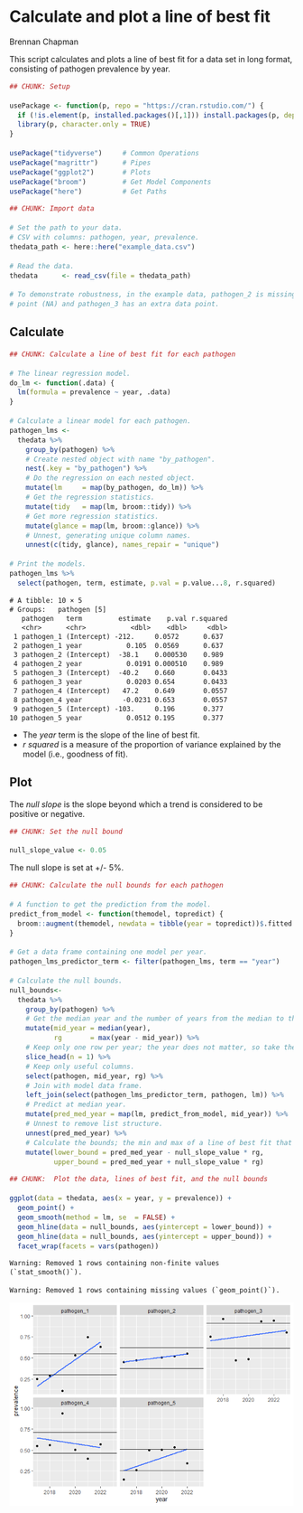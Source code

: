 # Calculate and plot a line of best fit
Brennan Chapman

This script calculates and plots a line of best fit for a data set in
long format, consisting of pathogen prevalence by year.

``` r
## CHUNK: Setup

usePackage <- function(p, repo = "https://cran.rstudio.com/") {
  if (!is.element(p, installed.packages()[,1])) install.packages(p, dep = TRUE, repos = repo)
  library(p, character.only = TRUE)
}

usePackage("tidyverse")     # Common Operations
usePackage("magrittr")      # Pipes
usePackage("ggplot2")       # Plots
usePackage("broom")         # Get Model Components
usePackage("here")          # Get Paths
```

``` r
## CHUNK: Import data

# Set the path to your data.
# CSV with columns: pathogen, year, prevalence.
thedata_path <- here::here("example_data.csv")

# Read the data.
thedata      <- read_csv(file = thedata_path)

# To demonstrate robustness, in the example data, pathogen_2 is missing a data 
# point (NA) and pathogen_3 has an extra data point.
```

## Calculate

``` r
## CHUNK: Calculate a line of best fit for each pathogen

# The linear regression model.
do_lm <- function(.data) {
  lm(formula = prevalence ~ year, .data)
}

# Calculate a linear model for each pathogen.
pathogen_lms <-
  thedata %>%
    group_by(pathogen) %>%
    # Create nested object with name "by_pathogen".
    nest(.key = "by_pathogen") %>% 
    # Do the regression on each nested object.
    mutate(lm     = map(by_pathogen, do_lm)) %>%
    # Get the regression statistics.
    mutate(tidy   = map(lm, broom::tidy)) %>% 
    # Get more regression statistics.
    mutate(glance = map(lm, broom::glance)) %>% 
    # Unnest, generating unique column names.
    unnest(c(tidy, glance), names_repair = "unique")
    
# Print the models.
pathogen_lms %>%
  select(pathogen, term, estimate, p.val = p.value...8, r.squared)
```

    # A tibble: 10 × 5
    # Groups:   pathogen [5]
       pathogen   term         estimate    p.val r.squared
       <chr>      <chr>           <dbl>    <dbl>     <dbl>
     1 pathogen_1 (Intercept) -212.     0.0572      0.637 
     2 pathogen_1 year           0.105  0.0569      0.637 
     3 pathogen_2 (Intercept)  -38.1    0.000530    0.989 
     4 pathogen_2 year           0.0191 0.000510    0.989 
     5 pathogen_3 (Intercept)  -40.2    0.660       0.0433
     6 pathogen_3 year           0.0203 0.654       0.0433
     7 pathogen_4 (Intercept)   47.2    0.649       0.0557
     8 pathogen_4 year          -0.0231 0.653       0.0557
     9 pathogen_5 (Intercept) -103.     0.196       0.377 
    10 pathogen_5 year           0.0512 0.195       0.377 

-   The *year* term is the slope of the line of best fit.
-   *r squared* is a measure of the proportion of variance explained by
    the model (i.e., goodness of fit).

## Plot

The *null slope* is the slope beyond which a trend is considered to be
positive or negative.

``` r
## CHUNK: Set the null bound

null_slope_value <- 0.05
```

The null slope is set at +/- 5%.

``` r
## CHUNK: Calculate the null bounds for each pathogen

# A function to get the prediction from the model.
predict_from_model <- function(themodel, topredict) {
  broom::augment(themodel, newdata = tibble(year = topredict))$.fitted
}

# Get a data frame containing one model per year.
pathogen_lms_predictor_term <- filter(pathogen_lms, term == "year")

# Calculate the null bounds.
null_bounds<- 
  thedata %>%
    group_by(pathogen) %>%
    # Get the median year and the number of years from the median to the range. 
    mutate(mid_year = median(year), 
           rg       = max(year - mid_year)) %>%
    # Keep only one row per year; the year does not matter, so take the first.
    slice_head(n = 1) %>%
    # Keep only useful columns.
    select(pathogen, mid_year, rg) %>%
    # Join with model data frame.
    left_join(select(pathogen_lms_predictor_term, pathogen, lm)) %>%
    # Predict at median year.
    mutate(pred_med_year = map(lm, predict_from_model, mid_year)) %>%
    # Unnest to remove list structure.
    unnest(pred_med_year) %>%
    # Calculate the bounds; the min and max of a line of best fit that is null.
    mutate(lower_bound = pred_med_year - null_slope_value * rg, 
           upper_bound = pred_med_year + null_slope_value * rg)
```

``` r
## CHUNK:  Plot the data, lines of best fit, and the null bounds

ggplot(data = thedata, aes(x = year, y = prevalence)) + 
  geom_point() +
  geom_smooth(method = lm, se  = FALSE) + 
  geom_hline(data = null_bounds, aes(yintercept = lower_bound)) + 
  geom_hline(data = null_bounds, aes(yintercept = upper_bound)) + 
  facet_wrap(facets = vars(pathogen))
```

    Warning: Removed 1 rows containing non-finite values (`stat_smooth()`).

    Warning: Removed 1 rows containing missing values (`geom_point()`).

![](fit-visualize-line.markdown_strict_files/figure-markdown_strict/unnamed-chunk-6-1.png)

